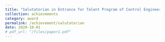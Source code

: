 ```yaml
---
title: "Salutatorian in Entrance for Talent Program of Control Engineering and Automation"
collection: achievements
category: award
permalink: /achievement/salutatorian
date: 2020-10-01
# pdf_url: "/files/paper1.pdf"
---
```


